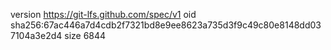 version https://git-lfs.github.com/spec/v1
oid sha256:67ac446a7d4cdb2f7321bd8e9ee8623a735d3f9c49c80e8148dd037104a3e2d4
size 6844

